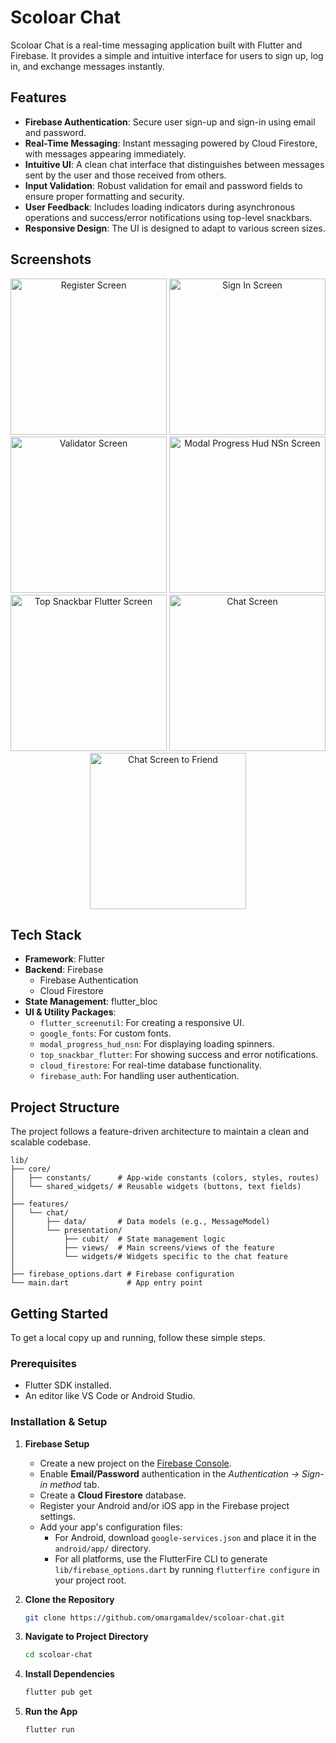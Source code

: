 # Scoloar Chat
Scoloar Chat is a real-time messaging application built with Flutter and Firebase. It provides a simple and intuitive interface for users to sign up, log in, and exchange messages instantly.

## Features

-   **Firebase Authentication**: Secure user sign-up and sign-in using email and password.
-   **Real-Time Messaging**: Instant messaging powered by Cloud Firestore, with messages appearing immediately.
-   **Intuitive UI**: A clean chat interface that distinguishes between messages sent by the user and those received from others.
-   **Input Validation**: Robust validation for email and password fields to ensure proper formatting and security.
-   **User Feedback**: Includes loading indicators during asynchronous operations and success/error notifications using top-level snackbars.
-   **Responsive Design**: The UI is designed to adapt to various screen sizes.

## Screenshots
<p align="center">
  <img src="assets/screenshots/register.png" alt="Register Screen" width="250"/>
  <img src="assets/screenshots/sign_in.png" alt="Sign In Screen" width="250"/>
  <img src="assets/screenshots/validator.png" alt="Validator Screen" width="250"/>
  <img src="assets/screenshots/modal_progress_hud_nsn.png" alt="Modal Progress Hud NSn Screen" width="250"/>
  <img src="assets/screenshots/top_snackbar_flutter.png" alt="Top Snackbar Flutter Screen" width="250"/>
  <img src="assets/screenshots/chat_screen.png" alt="Chat Screen" width="250"/>
  <img src="assets/screenshots/chat_screen_to_friend.png" alt="Chat Screen to Friend" width="250"/>
</p>

## Tech Stack

-   **Framework**: Flutter
-   **Backend**: Firebase
    -   Firebase Authentication
    -   Cloud Firestore
-   **State Management**: flutter_bloc
-   **UI & Utility Packages**:
    -   `flutter_screenutil`: For creating a responsive UI.
    -   `google_fonts`: For custom fonts.
    -   `modal_progress_hud_nsn`: For displaying loading spinners.
    -   `top_snackbar_flutter`: For showing success and error notifications.
    -   `cloud_firestore`: For real-time database functionality.
    -   `firebase_auth`: For handling user authentication.

## Project Structure

The project follows a feature-driven architecture to maintain a clean and scalable codebase.

```
lib/
├── core/
│   ├── constants/      # App-wide constants (colors, styles, routes)
│   └── shared_widgets/ # Reusable widgets (buttons, text fields)
│
├── features/
│   └── chat/
│       ├── data/       # Data models (e.g., MessageModel)
│       └── presentation/
│           ├── cubit/  # State management logic
│           ├── views/  # Main screens/views of the feature
│           └── widgets/# Widgets specific to the chat feature
│
├── firebase_options.dart # Firebase configuration
└── main.dart             # App entry point
```

## Getting Started

To get a local copy up and running, follow these simple steps.

### Prerequisites

-   Flutter SDK installed.
-   An editor like VS Code or Android Studio.

### Installation & Setup

1.  **Firebase Setup**
    -   Create a new project on the [Firebase Console](https://console.firebase.google.com/).
    -   Enable **Email/Password** authentication in the *Authentication -> Sign-in method* tab.
    -   Create a **Cloud Firestore** database.
    -   Register your Android and/or iOS app in the Firebase project settings.
    -   Add your app's configuration files:
        -   For Android, download `google-services.json` and place it in the `android/app/` directory.
        -   For all platforms, use the FlutterFire CLI to generate `lib/firebase_options.dart` by running `flutterfire configure` in your project root.

2.  **Clone the Repository**
    ```sh
    git clone https://github.com/omargamaldev/scoloar-chat.git
    ```

3.  **Navigate to Project Directory**
    ```sh
    cd scoloar-chat
    ```

4.  **Install Dependencies**
    ```sh
    flutter pub get
    ```

5.  **Run the App**
    ```sh
    flutter run